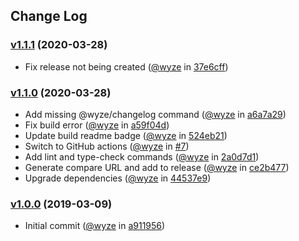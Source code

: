 ## Change Log

### [v1.1.1](https://github.com/wyze/github-release/releases/tag/v1.1.1) (2020-03-28)

* Fix release not being created ([@wyze](https://github.com/wyze) in [37e6cff](https://github.com/wyze/github-release/commit/37e6cff))

### [v1.1.0](https://github.com/wyze/github-release/releases/tag/v1.1.0) (2020-03-28)

* Add missing @wyze/changelog command ([@wyze](https://github.com/wyze) in [a6a7a29](https://github.com/wyze/github-release/commit/a6a7a29))
* Fix build error ([@wyze](https://github.com/wyze) in [a59f04d](https://github.com/wyze/github-release/commit/a59f04d))
* Update build readme badge ([@wyze](https://github.com/wyze) in [524eb21](https://github.com/wyze/github-release/commit/524eb21))
* Switch to GitHub actions ([@wyze](https://github.com/wyze) in [#7](https://github.com/wyze/github-release/pull/7))
* Add lint and type-check commands ([@wyze](https://github.com/wyze) in [2a0d7d1](https://github.com/wyze/github-release/commit/2a0d7d1))
* Generate compare URL and add to release ([@wyze](https://github.com/wyze) in [ce2b477](https://github.com/wyze/github-release/commit/ce2b477))
* Upgrade dependencies ([@wyze](https://github.com/wyze) in [44537e9](https://github.com/wyze/github-release/commit/44537e9))

### [v1.0.0](https://github.com/wyze/github-release/releases/tag/v1.0.0) (2019-03-09)

* Initial commit ([@wyze](https://github.com/wyze) in [a911956](https://github.com/wyze/github-release/commit/a911956))

